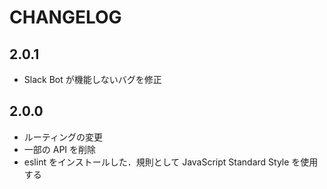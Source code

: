 # CHANGELOG

## 2.0.1

- Slack Bot が機能しないバグを修正

## 2.0.0

- ルーティングの変更
- 一部の API を削除
- eslint をインストールした．規則として JavaScript Standard Style を使用する
